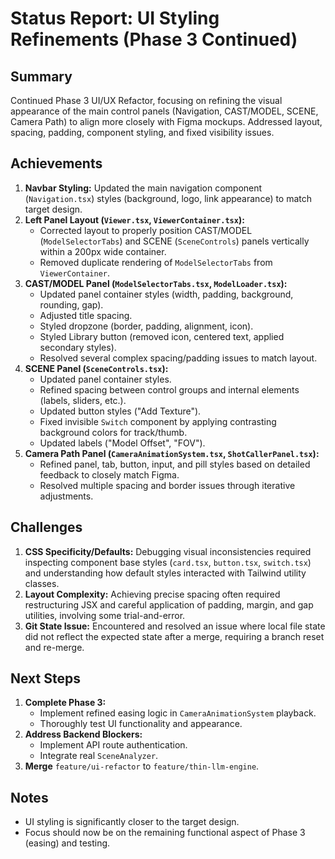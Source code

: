 # Status Report: UI Styling Refinements (Phase 3 Continued)

## Summary
Continued Phase 3 UI/UX Refactor, focusing on refining the visual appearance of the main control panels (Navigation, CAST/MODEL, SCENE, Camera Path) to align more closely with Figma mockups. Addressed layout, spacing, padding, component styling, and fixed visibility issues.

## Achievements
1.  **Navbar Styling:** Updated the main navigation component (`Navigation.tsx`) styles (background, logo, link appearance) to match target design.
2.  **Left Panel Layout (`Viewer.tsx`, `ViewerContainer.tsx`):**
    *   Corrected layout to properly position CAST/MODEL (`ModelSelectorTabs`) and SCENE (`SceneControls`) panels vertically within a 200px wide container.
    *   Removed duplicate rendering of `ModelSelectorTabs` from `ViewerContainer`.
3.  **CAST/MODEL Panel (`ModelSelectorTabs.tsx`, `ModelLoader.tsx`):**
    *   Updated panel container styles (width, padding, background, rounding, gap).
    *   Adjusted title spacing.
    *   Styled dropzone (border, padding, alignment, icon).
    *   Styled Library button (removed icon, centered text, applied secondary styles).
    *   Resolved several complex spacing/padding issues to match layout.
4.  **SCENE Panel (`SceneControls.tsx`):**
    *   Updated panel container styles.
    *   Refined spacing between control groups and internal elements (labels, sliders, etc.).
    *   Updated button styles ("Add Texture").
    *   Fixed invisible `Switch` component by applying contrasting background colors for track/thumb.
    *   Updated labels ("Model Offset", "FOV").
5.  **Camera Path Panel (`CameraAnimationSystem.tsx`, `ShotCallerPanel.tsx`):**
    *   Refined panel, tab, button, input, and pill styles based on detailed feedback to closely match Figma.
    *   Resolved multiple spacing and border issues through iterative adjustments.

## Challenges
1.  **CSS Specificity/Defaults:** Debugging visual inconsistencies required inspecting component base styles (`card.tsx`, `button.tsx`, `switch.tsx`) and understanding how default styles interacted with Tailwind utility classes.
2.  **Layout Complexity:** Achieving precise spacing often required restructuring JSX and careful application of padding, margin, and gap utilities, involving some trial-and-error.
3.  **Git State Issue:** Encountered and resolved an issue where local file state did not reflect the expected state after a merge, requiring a branch reset and re-merge.

## Next Steps
1.  **Complete Phase 3:**
    *   Implement refined easing logic in `CameraAnimationSystem` playback.
    *   Thoroughly test UI functionality and appearance.
2.  **Address Backend Blockers:**
    *   Implement API route authentication.
    *   Integrate real `SceneAnalyzer`.
3.  **Merge** `feature/ui-refactor` to `feature/thin-llm-engine`.

## Notes
- UI styling is significantly closer to the target design.
- Focus should now be on the remaining functional aspect of Phase 3 (easing) and testing. 
